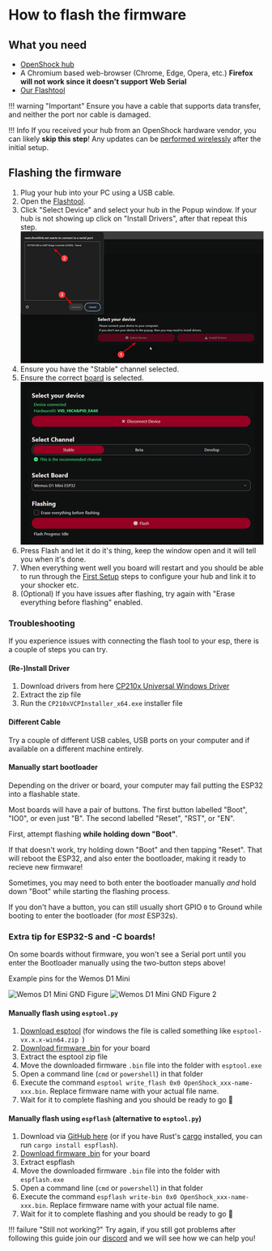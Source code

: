 # How to flash the firmware

## What you need

- [OpenShock hub](../hardware/boards/index.md)
- A Chromium based web-browser (Chrome, Edge, Opera, etc.) **Firefox will not work since it doesn't support Web Serial**
- [Our Flashtool](https://next.openshock.app/flashtool)

!!! warning "Important"
    Ensure you have a cable that supports data transfer, and neither the port nor cable is damaged.

!!! Info
    If you received your hub from an OpenShock hardware vendor, you can likely **skip this step**! Any updates can be [performed wirelessly](../guides/openshock-how-to-update.md) after the initial setup.

## Flashing the firmware
1. Plug your hub into your PC using a USB cable.
2. Open the [Flashtool](https://next.openshock.app/flashtool).
3. Click "Select Device" and select your hub in the Popup window.
If your hub is not showing up click on "Install Drivers", after that repeat this step.
![Connect Controller](../static/guides/how-to-flash/Connect_Device_Flashtoolguide.png)
4. Ensure you have the "Stable" channel selected.
5. Ensure the correct [board](../hardware/boards/index.md) is selected.
![Settings](../static/guides/how-to-flash/settings.png)
6. Press Flash and let it do it's thing, keep the window open and it will tell you when it's done.
7. When everything went well you board will restart and you should be able to run through the [First Setup](../guides/openshock-first-setup.md) steps to configure your hub and link it to your shocker etc.
8. (Optional) If you have issues after flashing, try again with "Erase everything before flashing" enabled.

### Troubleshooting

If you experience issues with connecting the flash tool to your esp, there is a couple of steps you can try.

#### (Re-)Install Driver

1. Download drivers from here [CP210x Universal Windows Driver](https://download.openshock.org/drivers/CP210x_Universal_Windows_Driver.zip)
2. Extract the zip file
3. Run the `CP210xVCPInstaller_x64.exe` installer file

#### Different Cable

Try a couple of different USB cables, USB ports on your computer and if available on a different machine entirely.

#### Manually start bootloader

Depending on the driver or board, your computer may fail putting the ESP32 into a flashable state.

Most boards will have a pair of buttons. The first button labelled "Boot", "IO0", or even just "B". The second labelled "Reset", "RST", or "EN".

First, attempt flashing **while holding down "Boot"**.

If that doesn't work, try holding down "Boot" and then tapping "Reset". That will reboot the ESP32, and also enter the bootloader, making it ready to recieve new firmware!

Sometimes, you may need to both enter the bootloader manually *and* hold down "Boot" while starting the flashing process.

If you don't have a button, you can still usually short GPIO `0` to Ground while booting to enter the bootloader (for *most* ESP32s).

### Extra tip for ESP32-S and -C boards!

On some boards without firmware, you won't see a Serial port until you enter the Bootloader manually using the two-button steps above!

Example pins for the Wemos D1 Mini

![Wemos D1 Mini GND Figure](../static/boards/wemos-d1-mini-esp32/gnd-figure.webp)
![Wemos D1 Mini GND Figure 2](../static/boards/wemos-d1-mini-esp32/gnd-figure2.webp)

#### Manually flash using `esptool.py`

1. [Download esptool](https://github.com/espressif/esptool/releases/latest) (for windows the file is called something like `esptool-vx.x.x-win64.zip `)
2. [Download firmware .bin](https://github.com/OpenShock/Firmware/releases/latest) for your board
3. Extract the esptool zip file
4. Move the downloaded firmware `.bin` file into the folder with `esptool.exe`
5. Open a command line (`cmd` or `powershell`) in that folder
6. Execute the command `esptool write_flash 0x0 OpenShock_xxx-name-xxx.bin`. Replace firmware name with your actual file name.
7. Wait for it to complete flashing and you should be ready to go :partying_face:

#### Manually flash using `espflash` (alternative to `esptool.py`)
1. Download via [GitHub here](https://github.com/esp-rs/espflash/releases) (or if you have Rust's [cargo](https://doc.rust-lang.org/cargo/) installed, you can run `cargo install espflash`).
2. [Download firmware .bin](https://github.com/OpenShock/Firmware/releases/latest) for your board
3. Extract espflash
4. Move the downloaded firmware `.bin` file into the folder with `espflash.exe`
5. Open a command line (`cmd` or `powershell`) in that folder
6. Execute the command `espflash write-bin 0x0 OpenShock_xxx-name-xxx.bin`. Replace firmware name with your actual file name.
7. Wait for it to complete flashing and you should be ready to go :partying_face:

!!! failure "Still not working?"
    Try again, if you still got problems after following this guide join our [discord](https://discord.gg/OpenShock) and we will see how we can help you!
